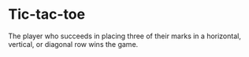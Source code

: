 # Tic-tac-toe
The player who succeeds in placing three of their marks in a horizontal, vertical, or diagonal row wins the game.
